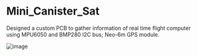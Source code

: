 # Mini_Canister_Sat
Designed a custom PCB to gather information of real time flight computer using MPU6050 and BMP280 I2C bus; Neo-6m GPS module.

![image](https://github.com/Karteek-N/Mini_Canister_Sat/assets/126140202/d19a7ccc-277d-4d91-92cb-1e739acfeb63)
